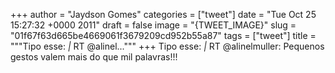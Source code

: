 
+++
author = "Jaydson Gomes"
categories = ["tweet"]
date = "Tue Oct 25 15:27:32 +0000 2011"
draft = false
image = "{TWEET_IMAGE}"
slug = "01f67f63d665be4669061f3679209cd952b55a87"
tags = ["tweet"]
title = """Tipo esse: _|_ RT @alinel..."""
+++
Tipo esse: _|_ RT @alinelmuller: Pequenos gestos valem mais do que mil palavras!!!
